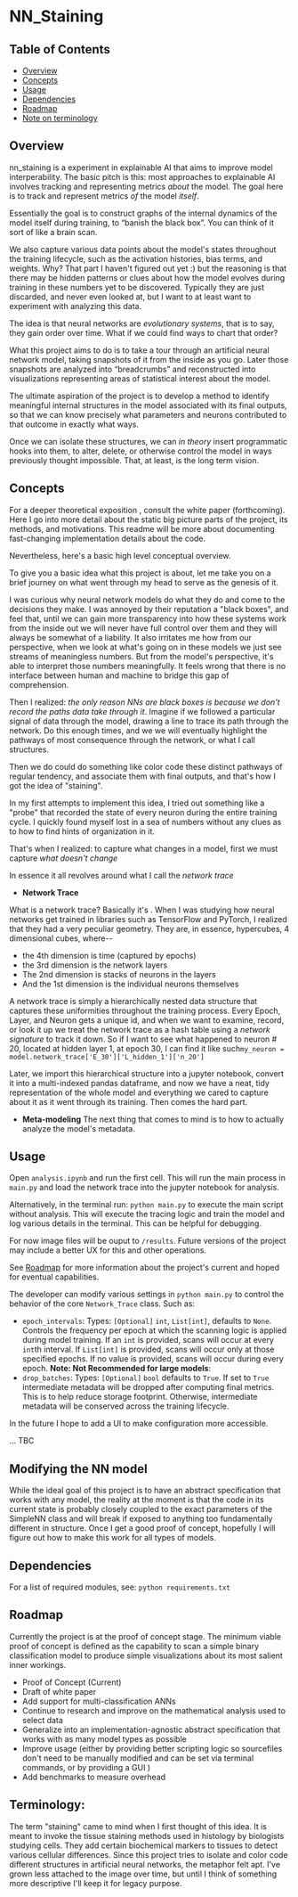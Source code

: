 # NN_Staining

## Table of Contents
- [Overview](#overview)
- [Concepts](#concepts)
- [Usage](#usage)
- [Dependencies](#dependencies)
- [Roadmap](#roadmap)
- [Note on terminology](#terminology)
## Overview

nn\_staining is a experiment in explainable AI that aims to improve model interperability. The basic pitch is this: most approaches to explainable AI involves tracking and representing metrics *about* the model. The goal here is to track and represent metrics *of* the model *itself*. 

Essentially the goal is to construct graphs of the internal dynamics of the model itself during training, to “banish the black box”. You can think of it sort of like a brain scan. 

We also capture various data points about the model's states throughout the training lifecycle, such as the activation histories, bias terms, and weights. Why? That part I haven't figured out yet :) but the reasoning is that there may be hidden patterns or clues about how the model evolves during training in these numbers yet to be discovered. Typically they are just discarded, and never even looked at, but I want to at least want to experiment with analyzing this data. 

The idea is that neural networks are *evolutionary systems*, that is to say, they gain order over time. What if we could find ways to chart that order? 

What this project aims to do is to take a tour through an artificial neural network model, taking snapshots of it from the inside as you go. Later those snapshots are analyzed into “breadcrumbs” and reconstructed into visualizations representing areas of statistical interest about the model. 

The ultimate aspiration of the project is to develop a method to identify meaningful internal structures in the model associated with its final outputs, so that we can know precisely what parameters and neurons contributed to that outcome in exactly what ways. 

Once we can isolate these structures, we can *in theory* insert programmatic hooks into them, to alter, delete, or otherwise control the model in ways previously thought impossible. That, at least, is the long term vision.

## Concepts 

For a deeper theoretical exposition , consult the white paper (forthcoming). Here I go into more detail about the static big picture parts of the project, its methods, and motivations. This readme will be more about documenting fast-changing implementation details about the code. 

Nevertheless, here's a basic high level conceptual overview. 

To give you a basic idea what this project is about, let me take you on a brief journey on what went through my head to serve as the genesis of it. 

I was curious why neural network models do what they do and come to the decisions they make. I was annoyed by their reputation a "black boxes", and feel that, until we can gain more transparency into how these systems work from the inside out we will never have full control over them and they will always be somewhat of a liability. It also irritates me how from our perspective, when we look at what's going on in these models we just see streams of meaningless numbers. But from the model's perspective, it's able to interpret those numbers meaningfully. It feels wrong that there is no interface between human and machine to bridge this gap of comprehension. 

Then I realized: *the only reason NNs are black boxes is because we don't record the paths data take through it*. Imagine if we followed a particular signal of data through the model, drawing a line to trace its path through the network. Do this enough times, and we we will eventually highlight the pathways of most consequence through the network, or what I call structures. 

Then we do could do something like color code these distinct pathways of regular tendency, and associate them with final outputs, and that's how I got the idea of "staining". 

In my first attempts to implement this idea, I tried out something like a "probe" that recorded the state of every neuron during the entire training cycle. I quickly found myself lost in a sea of numbers without any clues as to how to find hints of organization in it. 

That's when I realized: to capture what changes in a model, first we must capture *what doesn't change*

In essence it all revolves around what I call the *network trace*

- **Network Trace**

What is a network trace? Basically it's . When I was studying how neural networks get trained in libraries such as TensorFlow and PyTorch, I realized that they had a very peculiar geometry. They are, in essence, hypercubes, 4 dimensional cubes, where-- 
- the 4th dimension is time (captured by epochs)
- the 3rd dimension is the network layers 
- The 2nd dimension is stacks of neurons in the layers 
- And the 1st dimension is the individual neurons themselves

A network trace is simply a hierarchically nested data structure that captures these uniformities throughout the training process. Every Epoch, Layer, and Neuron gets a unique id, and when we want to examine, record, or look it up we treat the network trace as a hash table using a *network signature* to track it down. So if I want to see what happened to neuron # 20, located at hidden layer 1, at epoch 30, I can find it like such``my_neuron = model.network_trace['E_30']['L_hidden_1']['n_20']``

Later, we import this hierarchical structure into a jupyter notebook, convert it into a multi-indexed pandas dataframe, and now we have a neat, tidy representation of the whole model and everything we cared to capture about it as it went through its training. Then comes the hard part.

- **Meta-modeling**
The next thing that comes to mind is to how to actually analyze the model's metadata. 


## Usage


Open ``analysis.ipynb`` and run the first cell. This will run the main process in ``main.py`` and load the network trace into the jupyter notebook for analysis. 

Alternatively, in the terminal run:
``
python main.py
`` to execute the main script without analysis. This will execute the tracing logic and train the model and log various details in the terminal. This can be helpful for debugging.  

For now image files will be ouput to ``/results``. Future versions of the project may include a better UX for this and other operations. 

See [Roadmap](#roadmap) for more information about the project's current and hoped for eventual capabilities.

The developer can modify various settings in 
``
python main.py
`` to control the behavior of the core ``Network_Trace`` class. Such as:

- ``epoch_intervals``: Types: ``[Optional]`` ``int``, ``List[int]``, defaults to ``None``. Controls the frequency per epoch at which the scanning logic is applied during model training. If an ``int`` is provided, scans will occur at every `int`th interval. If ``List[int]`` is provided, scans will occur only at those specified epochs. If no value is provided, scans will occur during every epoch. **Note: Not Recommended for large models**: 
- `drop_batches`: Types: ``[Optional]`` ``bool`` defaults to ``True``. If set to ``True`` intermediate metadata will be dropped after computing final metrics. This is to help reduce storage footprint. Otherwise, intermediate metadata will be conserved across the training lifecycle. 

In the future I hope to add a UI to make configuration more accessible. 


... TBC

## Modifying the NN model
While the ideal goal of this project is to have an abstract specification that works with any model, the reality at the moment is that the code in its current state is probably closely coupled to the exact parameters of the SimpleNN class and will break if exposed to anything too fundamentally different in structure. Once I get a good proof of concept, hopefully I will figure out how to make this work for all types of models. 



## Dependencies

For a list of required modules, see:
``
python requirements.txt 
``

## Roadmap

Currently the project is at the proof of concept stage. The minimum viable proof of concept is defined as the capability to scan a simple binary classification model to produce simple visualizations about its most salient inner workings. 

- Proof of Concept (Current)
- Draft of white paper 
- Add support for multi-classification ANNs
- Continue to research and improve on the mathematical analysis used to select data
- Generalize into an implementation-agnostic abstract specification that works with as many model types as possible 
- Improve usage (either by providing better scripting logic so sourcefiles don't need to be manually modified and can be set via terminal commands, or by providing a GUI )
- Add benchmarks to measure overhead

## Terminology: 
The term "staining" came to mind when I first thought of this idea. It is meant to invoke the tissue staining methods used in histology by biologists studying cells. They add certain biochemical markers to tissues to detect various cellular differences. Since this project tries to isolate and color code different structures in artificial neural networks, the metaphor felt apt. I've grown less attached to the image over time, but until I think of something more descriptive I'll keep it for legacy purpose. 
